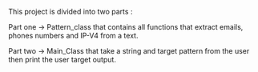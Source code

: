 This project is divided into two parts :
   
   Part one -> Pattern_class that contains all functions that extract emails, phones numbers and IP-V4 from a text.
   
   Part two -> Main_Class that take a string and target pattern from the user then print the user target output.
